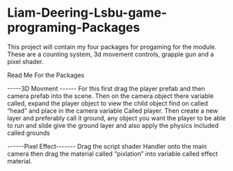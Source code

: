 # Liam-Deering-Lsbu-game-programing-Packages


This project will contain my four packages for progaming for the module.
These are a counting system, 3d movement controls, grapple gun and a pixel shader.


Read Me For the Packages


-----3D Movment ------
For this first drag the player prefab and then camera prefab into the scene. 
Then on the camera object there variable called, expand the player object to view the child object find on called “head” and place in the camera variable Called player. 
Then create a new layer and preferably call it ground, any object you want the player to be able to run and slide give the ground layer and also apply the physics included called grounds 





------Pixel Effect-------
Drag the script shader Handler onto the main camera then drag the material called “pixlation” into variable called effect material.
